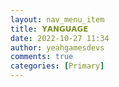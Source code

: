 ```yaml
---
layout: nav_menu_item
title: 𝗬𝗔𝗡𝗚𝗨𝗔𝗚𝗘
date: 2022-10-27 11:34
author: yeahgamesdevs
comments: true
categories: [Primary]
---
```


